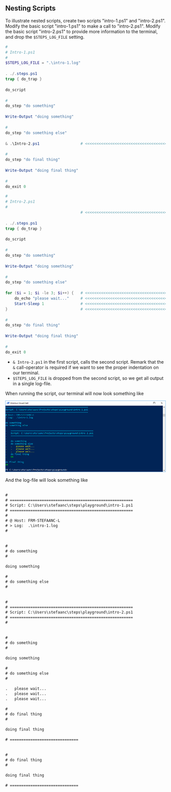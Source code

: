 ## Nesting Scripts

To illustrate nested scripts, create two scripts "intro-1.ps1" and "intro-2.ps1".  Modify the basic script "intro-1.ps1" to make a call to "intro-2.ps1".  Modify the basic script "intro-2.ps1" to provide more information to the terminal, and drop the `$STEPS_LOG_FILE` setting.

```powershell
#
# Intro-1.ps1
#
$STEPS_LOG_FILE = ".\intro-1.log"

. ./.steps.ps1
trap { do_trap }

do_script

#
do_step "do something"

Write-Output "doing something"

#
do_step "do something else"

& .\Intro-2.ps1                  # <<<<<<<<<<<<<<<<<<<<<<<<<<<<<<<<<<<<<<<<<<<<<

#
do_step "do final thing"

Write-Output "doing final thing"

#
do_exit 0
```

```powershell
#
# Intro-2.ps1
#
                                 # <<<<<<<<<<<<<<<<<<<<<<<<<<<<<<<<<<<<<<<<<<<<<

. ./.steps.ps1
trap { do_trap }

do_script

#
do_step "do something"

Write-Output "doing something"

#
do_step "do something else"

for ($i = 1; $i -le 3; $i++) {   # <<<<<<<<<<<<<<<<<<<<<<<<<<<<<<<<<<<<<<<<<<<<<
    do_echo "please wait..."     # <<<<<<<<<<<<<<<<<<<<<<<<<<<<<<<<<<<<<<<<<<<<<
    Start-Sleep 1                # <<<<<<<<<<<<<<<<<<<<<<<<<<<<<<<<<<<<<<<<<<<<<
}                                # <<<<<<<<<<<<<<<<<<<<<<<<<<<<<<<<<<<<<<<<<<<<<

#
do_step "do final thing"

Write-Output "doing final thing"

#
do_exit 0
```

- `& Intro-2.ps1` in the first script, calls the second script.  Remark that the `&` call-operator is required if we want to see the proper indentation on our terminal.
- `$STEPS_LOG_FILE` is dropped from the second script, so we get all output in a single log-file.

When running the script, our terminal will now look something like

![intro-1.nested.png](./screenshots/intro-1.nested.png)

And the log-file will look something like

```text

#
# ======================================================
# Script: C:\Users\stefaanc\steps\playground\intro-1.ps1
# ======================================================
#
# @ Host: FRM-STEFAANC-L
# > Log:  .\intro-1.log
#


#
# do something
#

doing something

#
# do something else
#


#
# ======================================================
# Script: C:\Users\stefaanc\steps\playground\intro-2.ps1
# ======================================================
#


#
# do something
#

doing something

#
# do something else
#

.   please wait...
.   please wait...
.   please wait...

#
# do final thing
#

doing final thing

# ==============================


#
# do final thing
#

doing final thing

# ==============================
```
